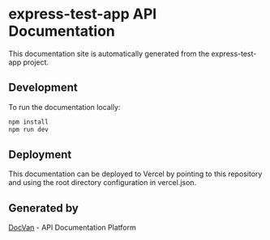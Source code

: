 # express-test-app API Documentation

This documentation site is automatically generated from the express-test-app project.

## Development

To run the documentation locally:

```bash
npm install
npm run dev
```

## Deployment

This documentation can be deployed to Vercel by pointing to this repository and using the root directory configuration in vercel.json.

## Generated by

[DocVan](https://docvan.com) - API Documentation Platform
